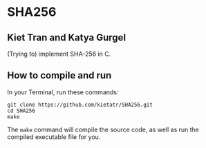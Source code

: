# SHA256
## Kiet Tran and Katya Gurgel

(Trying to) implement SHA-256 in C.

## How to compile and run

In your Terminal, run these commands:

```
git clone https://github.com/kietatr/SHA256.git
cd SHA256
make
```

The `make` command will compile the source code, as well as run the compiled executable file for you.